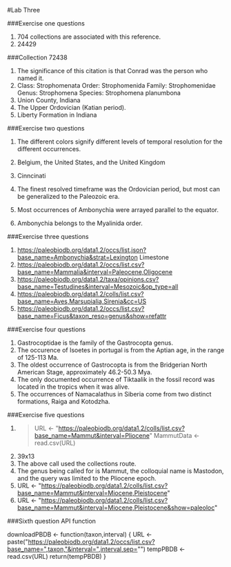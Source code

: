 #Lab Three

###Exercise one questions
1. 704 collections are associated with this reference. 
2. 24429

###Collection 72438
1. The significance of this citation is that Conrad was the person who named it. 
2. Class: Strophomenata
	Order: Strophomenida
	Family: Strophomenidae
	Genus: Strophomena
	Species: Strophomena planumbona
3. Union County, Indiana
4. The Upper Ordovician (Katian period).
5. Liberty Formation in Indiana

###Exercise two questions
1. The different colors signify different levels of temporal resolution for the different occurrences.
2. Belgium, the United States, and the United Kingdom
3. Cinncinati
4. The finest resolved timeframe was the Ordovician period, but most can be generalized to the Paleozoic era.

1. Most occurrences of Ambonychia were arrayed parallel to the equator.
2. Ambonychia belongs to the Myalinida order.

###Exercise three questions
1. https://paleobiodb.org/data1.2/occs/list.json?base_name=Ambonychia&strat=Lexington Limestone
2. https://paleobiodb.org/data1.2/occs/list.csv?base_name=Mammalia&interval=Paleocene,Oligocene
3. https://paleobiodb.org/data1.2/taxa/opinions.csv?base_name=Testudines&interval=Mesozoic&op_type=all
4. https://paleobiodb.org/data1.2/colls/list.csv?base_name=Aves,Marsupialia,Sirenia&cc=US
5. https://paleobiodb.org/data1.2/occs/list.csv?base_name=Ficus&taxon_reso=genus&show=refattr

###Exercise four questions
1. Gastrocoptidae is the family of the Gastrocopta genus.
2. The occurence of Isoetes in portugal is from the Aptian age, in the range of 125-113 Ma.
3. The oldest occurrence of Gastrocopta is from the Bridgerian North American Stage, approximately 46.2-50.3 Mya.
4. The only documented occurrence of Tiktaalik in the fossil record was located in the tropics when it was alive.
5. The occurrences of Namacalathus in Siberia come from two distinct formations, Raiga and Kotodzha.

###Exercise five questions
1. > URL <- "https://paleobiodb.org/data1.2/colls/list.csv?base_name=Mammut&interval=Pliocene"
   > MammutData <- read.csv(URL)
2. 39x13
3. The above call used the collections route. 
4. The genus being called for is Mammut, the colloquial name is Mastodon, and the query was limited to the Pliocene epoch.
5. URL <- "https://paleobiodb.org/data1.2/colls/list.csv?base_name=Mammut&interval=Miocene,Pleistocene"
6. URL <- "https://paleobiodb.org/data1.2/colls/list.csv?base_name=Mammut&interval=Miocene,Pleistocene&show=paleoloc"



###Sixth question
API function

downloadPBDB <- function(taxon,interval) {
	URL <- paste("https://paleobiodb.org/data1.2/occs/list.csv?base_name=",taxon,"&interval=",interval,sep="")
	tempPBDB <- read.csv(URL)
	return(tempPBDB)
	}
